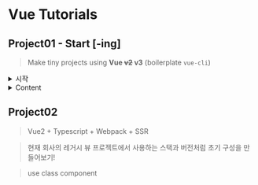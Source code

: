 # Vue Tutorials

## Project01 - Start [-ing]

> Make tiny projects using **Vue ~~v2~~ v3** (boilerplate `vue-cli`)

<details>
  <summary>시작</summary>

조만간 뷰를 다뤄야 할 일정(`Vue → React migration`)이 있어서 미리 뷰에 대해서 알아보기 위해서 뷰를 시작해본다. 또한 (만나보게 될 프로젝트가) 레거시 프로젝트이기 때문에 적어도 최신 버전인 Vue 3보다는 Vue 2를 먼저 접해보는 것이 나을 것으로 판단되어 처음 프로젝트는 `Vue 2`로 시작하게 되었다. 이 곳에서는 뷰를 활용하여 미니 프로젝트 형식으로 이것 저것 만들어볼 예정이다.

</details>

<details>
  <summary>Content</summary>
  
  - [x] TodoApp

- [ ] LoL 챔피언 순서 맞추기

</details>

## Project02

> Vue2 + Typescript + Webpack + SSR

> 현재 회사의 레거시 뷰 프로젝트에서 사용하는 스택과 버전처럼 초기 구성을 만들어보기!

> use class component
